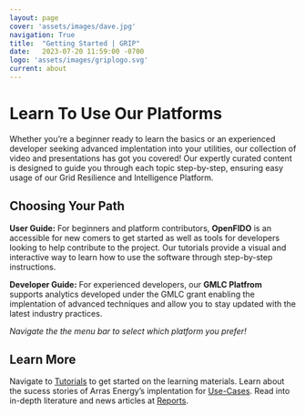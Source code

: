 ```yaml
---
layout: page
cover: 'assets/images/dave.jpg'
navigation: True
title:  "Getting Started | GRIP"
date:   2023-07-20 11:59:00 -0700
logo: 'assets/images/griplogo.svg'
current: about
---
```

# Learn To Use Our Platforms
Whether you’re a beginner ready to learn the basics or an experienced developer seeking advanced implentation into your utilities, our collection of video and presentations has got you covered! Our expertly curated content is designed to guide you through each topic step-by-step, ensuring easy usage of our Grid Resilience and Intelligence Platform.

## Choosing Your Path

**User Guide:** For beginners and platform contributors, **OpenFIDO** is an accessible for new comers to get started as well as tools for developers looking to help contribute to the project. Our tutorials provide a visual and interactive way to learn how to use the software through step-by-step instructions.

**Developer Guide:** For experienced developers, our **GMLC Platfrom** supports analytics developed under the GMLC grant enabling the implentation of advanced techniques and allow you to stay updated with the latest industry practices. 

*Navigate the the menu bar to select which platform you prefer!*



## Learn More
Navigate to [Tutorials](https://arras-energy.github.io/static-website/tutorials/) to get started on the learning materials. Learn about the sucess stories of Arras Energy’s implentation for [Use-Cases](https://arras-energy.github.io/static-website/use-cases/). Read into in-depth literature and news articles at [Reports](https://arras-energy.github.io/static-website/literature/).

[Tutorials]:  https://arras-energy.github.io/static-website/tutorials/
[Reports]:   https://arras-energy.github.io/static-website/literature/ 
[Use-Cases]:  https://arras-energy.github.io/static-website/use-cases/ 
[Arras Energy's GitHub repo]: https://github.com/arras-energy